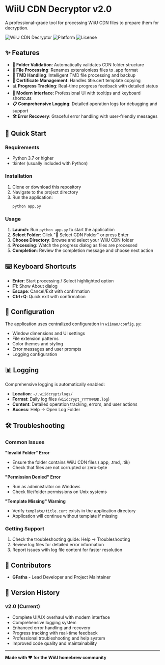 # WiiU CDN Decryptor v2.0

A professional-grade tool for processing WiiU CDN files to prepare them for decryption.

![WiiU CDN Decryptor](https://img.shields.io/badge/version-2.0-blue.svg)
![Platform](https://img.shields.io/badge/platform-Windows%20%7C%20macOS%20%7C%20Linux-lightgrey.svg)
![License](https://img.shields.io/badge/license-MIT-green.svg)

## ✨ Features

- **📁 Folder Validation**: Automatically validates CDN folder structure
- **🔄 File Processing**: Renames extensionless files to .app format
- **📝 TMD Handling**: Intelligent TMD file processing and backup
- **📜 Certificate Management**: Handles title.cert template copying
- **📊 Progress Tracking**: Real-time progress feedback with detailed status
- **🎨 Modern Interface**: Professional UI with tooltips and keyboard shortcuts
- **📋 Comprehensive Logging**: Detailed operation logs for debugging and support
- **🛠️ Error Recovery**: Graceful error handling with user-friendly messages

## 🚀 Quick Start

### Requirements
- Python 3.7 or higher
- tkinter (usually included with Python)

### Installation
1. Clone or download this repository
2. Navigate to the project directory
3. Run the application:
   ```bash
   python app.py
   ```

### Usage
1. **Launch**: Run `python app.py` to start the application
2. **Select Folder**: Click "📁 Select CDN Folder" or press Enter
3. **Choose Directory**: Browse and select your WiiU CDN folder
4. **Processing**: Watch the progress dialog as files are processed
5. **Completion**: Review the completion message and choose next action

## ⌨️ Keyboard Shortcuts

- **Enter**: Start processing / Select highlighted option
- **F1**: Show About dialog
- **Escape**: Cancel/Exit with confirmation
- **Ctrl+Q**: Quick exit with confirmation

## 🔧 Configuration

The application uses centralized configuration in `wiiman/config.py`:
- Window dimensions and UI settings
- File extension patterns
- Color themes and styling
- Error messages and user prompts
- Logging configuration

## 📊 Logging

Comprehensive logging is automatically enabled:
- **Location**: `~/.wiidcrypt/logs/`
- **Format**: Daily log files (`wiidcrypt_YYYYMMDD.log`)
- **Content**: Detailed operation tracking, errors, and user actions
- **Access**: Help → Open Log Folder

## 🛠️ Troubleshooting

### Common Issues

**"Invalid Folder" Error**
- Ensure the folder contains WiiU CDN files (.app, .tmd, .tik)
- Check that files are not corrupted or zero-byte

**"Permission Denied" Error**
- Run as administrator on Windows
- Check file/folder permissions on Unix systems

**"Template Missing" Warning**
- Verify `template/title.cert` exists in the application directory
- Application will continue without template if missing

### Getting Support
1. Check the troubleshooting guide: Help → Troubleshooting
2. Review log files for detailed error information
3. Report issues with log file content for faster resolution

## 👥 Contributors

- **GFatha** - Lead Developer and Project Maintainer

## 🔄 Version History

### v2.0 (Current)
- Complete UI/UX overhaul with modern interface
- Comprehensive logging system
- Enhanced error handling and recovery
- Progress tracking with real-time feedback
- Professional troubleshooting and help system
- Improved code quality and maintainability

---

**Made with ❤️ for the WiiU homebrew community**
